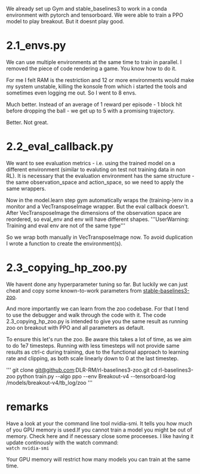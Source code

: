 

We already set up Gym and stable_baselines3 to work in a conda environment with pytorch and tensorboard. We were able to train a PPO model to play breakout. But it doesnt play good.



# 2.1_envs.py
We can use multiple environments at the same time to train in parallel. I removed the piece of code rendering a game. You know how to do it.

For me I felt RAM is the restriction and 12 or more environments would make my system unstable, killing the konsole from which i started the tools and sometimes even logging me out. So I went to 8 envs.

Much better. Instead of an average of 1 reward per episode - 1 block hit before dropping the ball - we get up to 5 with a promising trajectory.


Better. Not great.


# 2.2_eval_callback.py
We want to see evaluation metrics - i.e. using the trained model on a different environment (similar to evaluting on test not training data in non RL). It is necessary that the evaluation environment has the same structure - the same observation_space and action_space, so we need to apply the same wrappers.

Now in the model.learn step gym automatically wraps the (training-)env in a monitor and a VecTransposeImage wrapper. But the eval callback doesn't. After VecTransposeImage the dimensions of the observation space are reordered, so eval_env and env will have different shapes.
'''UserWarning: Training and eval env are not of the same type'''

So we wrap both manually in VecTransposeImage now. To avoid duplication I wrote a function to create the environment(s).


# 2.3_copying_hp_zoo.py
We havent done any hyperparameter tuning so far. But luckily we can just cheat and copy some known-to-work parameters from [stable-baselines3-zoo](https://github.com/DLR-RM/rl-baselines3-zoo/blob/master/hyperparams/ppo.yml).

And more importantly we can learn from the zoo codebase. For that I tend to use the debugger and walk through the code with it. The code 2.3_copying_hp_zoo.py is intended to give you the same result as running zoo on breakout with PPO and all parameters as default.

To ensure this let's run the zoo. Be aware this takes a lot of time, as we aim to do 1e7 timesteps. Running with less timesteps will not provide same results as ctrl-c during training, due to the functional approach to learning rate and clipping, as both scale linearly down to 0 at the last timestep.

'''
git clone git@github.com:DLR-RM/rl-baselines3-zoo.git
cd rl-baselines3-zoo
python train.py --algo ppo --env Breakout-v4 --tensorboard-log /models/breakout-v4/tb_log/zoo
'''



# remarks

Have a look at your the command line tool nvidia-smi. It tells you how much of you GPU memory is used.If you cannot train a model you might be out of memory. Check here and if necessary close some proceeses. I like having it update continously with the watch command:<br>
<code>watch nvidia-smi</code><br>

Your GPU memory will restrict how many models you can train at the same time.
